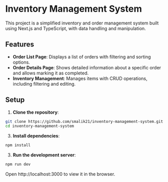 # Inventory Management System

This project is a simplified inventory and order management system built using Next.js and TypeScript, with data handling and manipulation.

## Features

- **Order List Page**: Displays a list of orders with filtering and sorting options.
- **Order Details Page**: Shows detailed information about a specific order and allows marking it as completed.
- **Inventory Management**: Manages items with CRUD operations, including filtering and editing.

## Setup

1. **Clone the repository**:

```bash
git clone https://github.com/smalik21/inventory-management-system.git
cd inventory-management-system
```
   
3. **Install dependencies**:

```bash
npm install
```

3. **Run the development server**:
  
```bash
npm run dev
```

Open http://localhost:3000 to view it in the browser.
